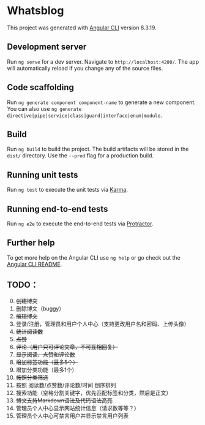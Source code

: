 # Whatsblog

This project was generated with [Angular CLI](https://github.com/angular/angular-cli) version 8.3.19.

## Development server

Run `ng serve` for a dev server. Navigate to `http://localhost:4200/`. The app will automatically reload if you change any of the source files.

## Code scaffolding

Run `ng generate component component-name` to generate a new component. You can also use `ng generate directive|pipe|service|class|guard|interface|enum|module`.

## Build

Run `ng build` to build the project. The build artifacts will be stored in the `dist/` directory. Use the `--prod` flag for a production build.

## Running unit tests

Run `ng test` to execute the unit tests via [Karma](https://karma-runner.github.io).

## Running end-to-end tests

Run `ng e2e` to execute the end-to-end tests via [Protractor](http://www.protractortest.org/).

## Further help

To get more help on the Angular CLI use `ng help` or go check out the [Angular CLI README](https://github.com/angular/angular-cli/blob/master/README.md).

## TODO：

0. ~~创建博文~~
1. 删除博文（buggy）
2. ~~编辑博文~~
3. 登录/注册，管理员和用户个人中心（支持更改用户名和密码、上传头像）
4. ~~统计阅读数~~
5. ~~点赞~~
6. ~~评论（用户只可评论文章，不可互相回复）~~
7. ~~显示阅读、点赞和评论数~~
8. ~~增加标签功能（最多5个）~~
9. 增加分类功能（最多1个）
10. ~~按照分类筛选~~
11. 按照 阅读数/点赞数/评论数/时间 倒序排列
12. 搜索功能（空格分割关键字，优先匹配标签和分类，然后是正文）
13. ~~博文支持Markdown语法及代码语法高亮~~
14. 管理员个人中心显示网站统计信息（请求数等等？）
15. 管理员个人中心可禁言用户并显示禁言用户列表